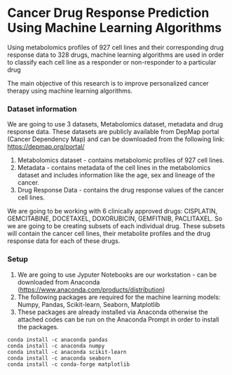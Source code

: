 # Cancer Drug Response Prediction Using Machine Learning Algorithms

Using metabolomics profiles of 927 cell lines and their corresponding drug response data to 328 drugs, machine learning algorithms are used in order to classify each cell line as a responder or non-responder to a particular drug

The main objective of this research is to improve personalized cancer therapy using machine learning algorithms.

### Dataset information

We are going to use 3 datasets, Metabolomics dataset, metadata and drug response data. These datasets are publicly available from DepMap portal (Cancer Dependency Map) and can be downloaded from the following link: https://depmap.org/portal/

1. Metabolomics dataset - contains metabolomic profiles of 927 cell lines.
2. Metadata - contains metadata of the cell lines in the metabolomics dataset and includes information like the age, sex and lineage of the cancer.
3. Drug Response Data - contains the drug response values of the cancer cell lines.

We are going to be working with 6 clinically approved drugs: CISPLATIN, GEMCITABINE, DOCETAXEL, DOXORUBICIN, GEMFITNIB, PACLITAXEL. So we are going to be creating subsets of each individual drug. These subsets will contain the cancer cell lines, their metabolite profiles and the drug response data for each of these drugs. 

### Setup

1. We are going to use Jyputer Notebooks are our workstation - can be downloaded from Anaconda (https://www.anaconda.com/products/distribution)
2. The following packages are required for the machine learning models: Numpy, Pandas, Scikit-learn, Seaborn, Matplotlib
3. These packages are already installed via Anaconda otherwise the attached codes can be run on the Anaconda Prompt in order to install the packages.

```
conda install -c anaconda pandas
conda install -c anaconda numpy
conda install -c anaconda scikit-learn
conda install -c anaconda seaborn
conda install -c conda-forge matplotlib
```
